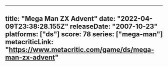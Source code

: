 
---
title: "Mega Man ZX Advent"
date: "2022-04-09T23:38:28.155Z"
releaseDate: "2007-10-23"
platforms: ["ds"]
score: 78
series: ["mega-man"]
metacriticLink: "https://www.metacritic.com/game/ds/mega-man-zx-advent"
---
